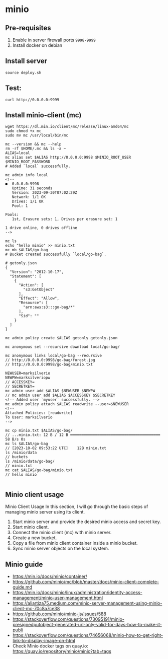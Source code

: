 # minio

## Pre-requisites
1. Enable in server firewall ports `9998-9999`
2. Install docker on debian

## Install server
`source deploy.sh`

## Test: 
`curl http://0.0.0.0:9999`

## Install minio-client (mc)
```
wget https://dl.min.io/client/mc/release/linux-amd64/mc
sudo chmod +x mc
sudo mv mc /usr/local/bin/mc

mc --version && mc --help
rm -rf $HOME/.mc && ls -a ~
ALIAS=local
mc alias set $ALIAS http://0.0.0.0:9998 $MINIO_ROOT_USER $MINIO_ROOT_PASSWORD
# Added `local` successfully.

mc admin info local
<!-- 
●  0.0.0.0:9998
   Uptime: 31 seconds
   Version: 2023-09-30T07:02:29Z
   Network: 1/1 OK
   Drives: 1/1 OK
   Pool: 1

Pools:
   1st, Erasure sets: 1, Drives per erasure set: 1

1 drive online, 0 drives offline 
-->

mc ls
echo "hello minio" >> minio.txt
mc mb $ALIAS/go-bag
# Bucket created successfully `local/go-bag`.

# getonly.json
{
  "Version": "2012-10-17",
  "Statement": [
	{
	  "Action": [
		"s3:GetObject"
	  ],
	  "Effect": "Allow",
	  "Resource": [
		"arn:aws:s3:::go-bag/*"
	  ],
	  "Sid": ""
	}
  ]
}

mc admin policy create $ALIAS getonly getonly.json

mc anonymous set --recursive download local/go-bag/

mc anonymous links local/go-bag --recursive
// http://0.0.0.0:9998/go-bag/forest.jpg
// http://0.0.0.0:9998/go-bag/minio.txt

NEWUSER=marksilverio
NEWPW=marksilveriopw
// ACCESSKEY=
// SECRETKEY=
mc admin user add $ALIAS $NEWUSER $NEWPW
// mc admin user add $ALIAS $ACCESSKEY $SECRETKEY
<!-- Added user `myuser` successfully. -->
mc admin policy attach $ALIAS readwrite --user=$NEWUSER
<!-- 
Attached Policies: [readwrite]
To User: marksilverio
-->

mc cp minio.txt $ALIAS/go-bag/
// ...minio.txt: 12 B / 12 B ━━━━━━━━━━━━━━━━━━━━━━━━━━━━━━━━━━━━━━━━ 58 B/s 0s
mc ls $ALIAS/go-bag
// [2023-10-02 09:53:22 UTC]    12B minio.txt
ls /minio/data
// buckets
ls /minio/data/go-bag/
// minio.txt
mc cat $ALIAS/go-bag/minio.txt
// hello minio


```

## Minio client usage
Minio Client Usage
In this section, I will go through the basic steps of managing minio server using its client.

1. Start minio server and provide the desired minio access and secret key.
2. Start minio client.
3. Connect the minio client (mc) with minio server.
4. Create a new bucket.
5. Copy a file from minio client container inside a minio bucket.
6. Sync minio server objects on the local system.


## Minio guide
- https://min.io/docs/minio/container/
- https://github.com/minio/mc/blob/master/docs/minio-client-complete-guide.md
- https://min.io/docs/minio/linux/administration/identity-access-management/minio-user-management.html
- https://aliartiza75.medium.com/minio-server-management-using-minio-client-mc-70c8a7ce38
- https://github.com/minio/minio-js/issues/588
- https://stackoverflow.com/questions/73095191/minio-presignedputobject-generated-url-only-valid-for-days-how-to-make-it-publi
- https://stackoverflow.com/questions/74656068/minio-how-to-get-right-link-to-display-image-on-html
- Check Minio docker tags on quay.io: https://quay.io/repository/minio/minio?tab=tags